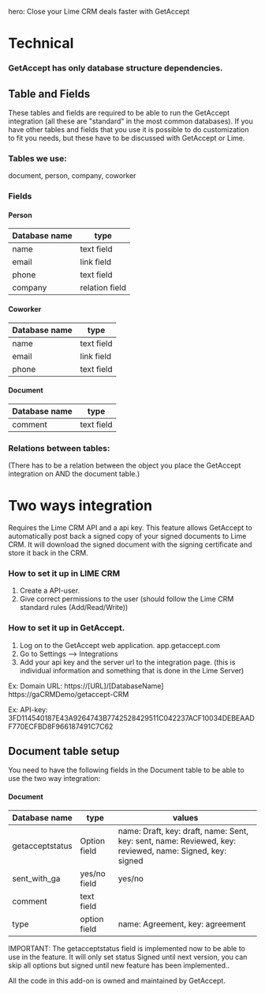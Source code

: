 hero: Close your Lime CRM deals faster with GetAccept

# Technical

### GetAccept has only database structure dependencies. 

## Table and Fields
These tables and fields are required to be able to run the GetAccept integration (all these are "standard" in the most common databases). If you have other tables and fields that you use it is possible to do customization to fit you needs, but these have to be discussed with GetAccept or Lime.

### Tables we use:
document, person, company, coworker

### Fields
#### Person
Database name | type 
------------ | ------------- 
name | text field  
email | link field  
phone | text field  
company | relation field  

#### Coworker
Database name | type 
------------ | ------------- 
name | text field  
email | link field  
phone | text field  

#### Document
Database name | type 
------------ | ------------- 
comment | text field  

### Relations between tables:
(There has to be a relation between the object you place the GetAccept integration on AND the document table.)

# Two ways integration
Requires the Lime CRM API and a api key. This feature allows GetAccept to automatically post back a signed copy of your signed documents to Lime CRM. It will download the signed document with the signing certificate and store it back in the CRM.

### How to set it up in LIME CRM
1. Create a API-user.
2. Give correct permissions to the user (should follow the Lime CRM standard rules (Add/Read/Write)) 

### How to set it up in GetAccept.
1. Log on to the GetAccept web application. app.getaccept.com
2. Go to Settings --> Integrations
3. Add your api key and the server url to the integration page. (this is individual information and something that is done in the Lime Server)

Ex: Domain URL: https://[URL]/[DatabaseName] https://gaCRMDemo/getaccept-CRM

Ex: API-key: 3FD114540187E43A9264743B7742528429511C042237ACF10034DEBEAADF770ECFBD8F966187491C7C62

## Document table setup
You need to have the following fields in the Document table to be able to use the two way integration:

#### Document
Database name | type | values
------------ | ------------- | -------------
getacceptstatus | Option field |  name: Draft, key: draft, name: Sent, key: sent, name: Reviewed, key: reviewed, name: Signed, key: signed 
sent_with_ga | yes/no field  |  yes/no
comment | text field  |  
type | option field  |  name: Agreement, key: agreement

IMPORTANT: The getacceptstatus field is implemented now to be able to use in the feature. It will only set status Signed until next version, you can skip all options but signed until new feature has been implemented..

All the code in this add-on is owned and maintained by GetAccept.
